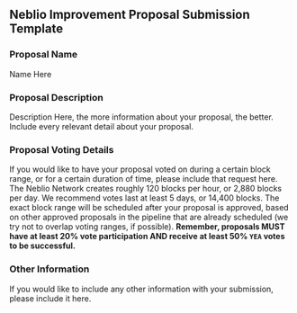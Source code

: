 ## Neblio Improvement Proposal Submission Template

### Proposal Name
Name Here

### Proposal Description
Description Here, the more information about your proposal, the better. Include every relevant detail about your proposal.

### Proposal Voting Details
If you would like to have your proposal voted on during a certain block range, or for a certain duration of time, please include that request here. The Neblio Network creates roughly 120 blocks per hour, or 2,880 blocks per day. We recommend votes last at least 5 days, or 14,400 blocks. The exact block range will be scheduled after your proposal is approved, based on other approved proposals in the pipeline that are already scheduled (we try not to overlap voting ranges, if possible). **Remember, proposals MUST have at least 20% vote participation AND receive at least 50% `YEA` votes to be successful.**

### Other Information
If you would like to include any other information with your submission, please include it here.
